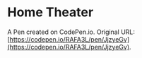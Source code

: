 # Home Theater 

A Pen created on CodePen.io. Original URL: [https://codepen.io/RAFA3L/pen/JjzyeGv](https://codepen.io/RAFA3L/pen/JjzyeGv).


